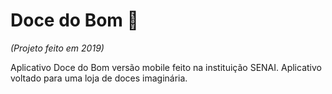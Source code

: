 # Doce do Bom :cupcake:
*(Projeto feito em 2019)*

Aplicativo Doce do Bom versão mobile feito na instituição SENAI. Aplicativo voltado para uma loja de doces imaginária.

